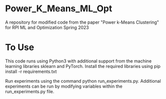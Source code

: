 # Power_K_Means_ML_Opt
A repository for modified code from the paper "Power k-Means Clustering" for RPI ML and Optimization Spring 2023

# To Use
This code runs using Python3 with additional support from the machine learning libraries sklearn and PyTorch. Install the required libraries using pip install -r requirements.txt

Run experiments using the command python run_experiments.py. Additional experiments can be run by modifying variables within the run_experiments.py file.
